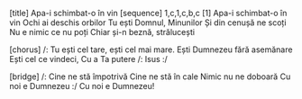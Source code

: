 [title] Apa-i schimbat-o în vin
[sequence] 1,c,1,c,b,c
[1]
 Apa-i schimbat-o în vin
Ochi ai deschis orbilor
Tu ești Domnul, Minunilor
Și din cenușă ne scoți
Nu e nimic ce nu poți
Chiar și-n beznă, strălucești

[chorus]
/: Tu ești cel tare, ești cel mai mare.
Ești Dumnezeu fără asemănare
Ești cel ce vindeci, Cu a Ta putere /: Isus :/

[bridge]
/: Cine ne stă împotrivă
Cine ne stă în cale
Nimic nu ne doboară
Cu noi e Dumnezeu :/
Cu noi e Dumnezeu!

